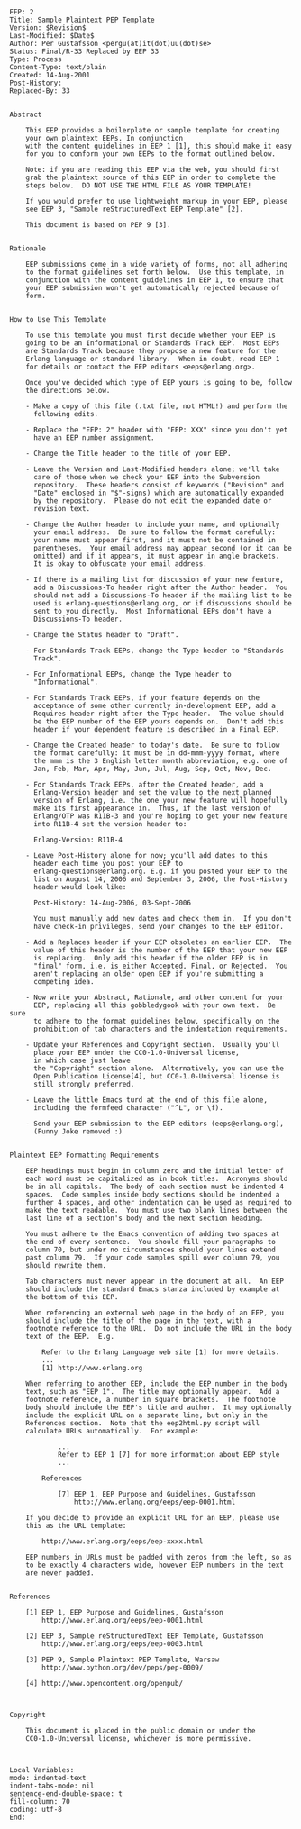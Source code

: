     EEP: 2
    Title: Sample Plaintext PEP Template
    Version: $Revision$
    Last-Modified: $Date$
    Author: Per Gustafsson <pergu(at)it(dot)uu(dot)se>
    Status: Final/R-33 Replaced by EEP 33
    Type: Process
    Content-Type: text/plain
    Created: 14-Aug-2001
    Post-History:
    Replaced-By: 33


    Abstract

        This EEP provides a boilerplate or sample template for creating
        your own plaintext EEPs. In conjunction
        with the content guidelines in EEP 1 [1], this should make it easy
        for you to conform your own EEPs to the format outlined below.

        Note: if you are reading this EEP via the web, you should first
        grab the plaintext source of this EEP in order to complete the
        steps below.  DO NOT USE THE HTML FILE AS YOUR TEMPLATE!

        If you would prefer to use lightweight markup in your EEP, please
        see EEP 3, "Sample reStructuredText EEP Template" [2].

        This document is based on PEP 9 [3].


    Rationale

        EEP submissions come in a wide variety of forms, not all adhering
        to the format guidelines set forth below.  Use this template, in
        conjunction with the content guidelines in EEP 1, to ensure that
        your EEP submission won't get automatically rejected because of
        form.


    How to Use This Template

        To use this template you must first decide whether your EEP is
        going to be an Informational or Standards Track EEP.  Most EEPs
        are Standards Track because they propose a new feature for the
        Erlang language or standard library.  When in doubt, read EEP 1
        for details or contact the EEP editors <eeps@erlang.org>.

        Once you've decided which type of EEP yours is going to be, follow
        the directions below.

        - Make a copy of this file (.txt file, not HTML!) and perform the
          following edits.

        - Replace the "EEP: 2" header with "EEP: XXX" since you don't yet
          have an EEP number assignment.

        - Change the Title header to the title of your EEP.

        - Leave the Version and Last-Modified headers alone; we'll take
          care of those when we check your EEP into the Subversion
          repository.  These headers consist of keywords ("Revision" and
          "Date" enclosed in "$"-signs) which are automatically expanded
          by the repository.  Please do not edit the expanded date or
          revision text.

        - Change the Author header to include your name, and optionally
          your email address.  Be sure to follow the format carefully:
          your name must appear first, and it must not be contained in
          parentheses.  Your email address may appear second (or it can be
          omitted) and if it appears, it must appear in angle brackets.
          It is okay to obfuscate your email address.

        - If there is a mailing list for discussion of your new feature,
          add a Discussions-To header right after the Author header.  You
          should not add a Discussions-To header if the mailing list to be
          used is erlang-questions@erlang.org, or if discussions should be
          sent to you directly.  Most Informational EEPs don't have a
          Discussions-To header.

        - Change the Status header to "Draft".

        - For Standards Track EEPs, change the Type header to "Standards
          Track".

        - For Informational EEPs, change the Type header to
          "Informational".

        - For Standards Track EEPs, if your feature depends on the
          acceptance of some other currently in-development EEP, add a
          Requires header right after the Type header.  The value should
          be the EEP number of the EEP yours depends on.  Don't add this
          header if your dependent feature is described in a Final EEP.

        - Change the Created header to today's date.  Be sure to follow
          the format carefully: it must be in dd-mmm-yyyy format, where
          the mmm is the 3 English letter month abbreviation, e.g. one of
          Jan, Feb, Mar, Apr, May, Jun, Jul, Aug, Sep, Oct, Nov, Dec.

        - For Standards Track EEPs, after the Created header, add a
          Erlang-Version header and set the value to the next planned
          version of Erlang, i.e. the one your new feature will hopefully
          make its first appearance in.  Thus, if the last version of
          Erlang/OTP was R11B-3 and you're hoping to get your new feature
          into R11B-4 set the version header to:

          Erlang-Version: R11B-4

        - Leave Post-History alone for now; you'll add dates to this
          header each time you post your EEP to
          erlang-questions@erlang.org. E.g. if you posted your EEP to the
          list on August 14, 2006 and September 3, 2006, the Post-History
          header would look like:

          Post-History: 14-Aug-2006, 03-Sept-2006

          You must manually add new dates and check them in.  If you don't
          have check-in privileges, send your changes to the EEP editor.

        - Add a Replaces header if your EEP obsoletes an earlier EEP.  The
          value of this header is the number of the EEP that your new EEP
          is replacing.  Only add this header if the older EEP is in
          "final" form, i.e. is either Accepted, Final, or Rejected.  You
          aren't replacing an older open EEP if you're submitting a
          competing idea.

        - Now write your Abstract, Rationale, and other content for your
          EEP, replacing all this gobbledygook with your own text.  Be sure
          to adhere to the format guidelines below, specifically on the
          prohibition of tab characters and the indentation requirements.

        - Update your References and Copyright section.  Usually you'll
          place your EEP under the CC0-1.0-Universal license,
          in which case just leave
          the "Copyright" section alone.  Alternatively, you can use the
          Open Publication License[4], but CC0-1.0-Universal license is
          still strongly preferred.

        - Leave the little Emacs turd at the end of this file alone,
          including the formfeed character ("^L", or \f).

        - Send your EEP submission to the EEP editors (eeps@erlang.org),
          (Funny Joke removed :)


    Plaintext EEP Formatting Requirements

        EEP headings must begin in column zero and the initial letter of
        each word must be capitalized as in book titles.  Acronyms should
        be in all capitals.  The body of each section must be indented 4
        spaces.  Code samples inside body sections should be indented a
        further 4 spaces, and other indentation can be used as required to
        make the text readable.  You must use two blank lines between the
        last line of a section's body and the next section heading.

        You must adhere to the Emacs convention of adding two spaces at
        the end of every sentence.  You should fill your paragraphs to
        column 70, but under no circumstances should your lines extend
        past column 79.  If your code samples spill over column 79, you
        should rewrite them.

        Tab characters must never appear in the document at all.  An EEP
        should include the standard Emacs stanza included by example at
        the bottom of this EEP.

        When referencing an external web page in the body of an EEP, you
        should include the title of the page in the text, with a
        footnote reference to the URL.  Do not include the URL in the body
        text of the EEP.  E.g.

            Refer to the Erlang Language web site [1] for more details.
            ...
            [1] http://www.erlang.org

        When referring to another EEP, include the EEP number in the body
        text, such as "EEP 1".  The title may optionally appear.  Add a
        footnote reference, a number in square brackets.  The footnote
        body should include the EEP's title and author.  It may optionally
        include the explicit URL on a separate line, but only in the
        References section.  Note that the eep2html.py script will
        calculate URLs automatically.  For example:

                ...
                Refer to EEP 1 [7] for more information about EEP style
                ...

            References

                [7] EEP 1, EEP Purpose and Guidelines, Gustafsson
                    http://www.erlang.org/eeps/eep-0001.html

        If you decide to provide an explicit URL for an EEP, please use
        this as the URL template:

            http://www.erlang.org/eeps/eep-xxxx.html

        EEP numbers in URLs must be padded with zeros from the left, so as
        to be exactly 4 characters wide, however EEP numbers in the text
        are never padded.


    References

        [1] EEP 1, EEP Purpose and Guidelines, Gustafsson
            http://www.erlang.org/eeps/eep-0001.html

        [2] EEP 3, Sample reStructuredText EEP Template, Gustafsson
            http://www.erlang.org/eeps/eep-0003.html

        [3] PEP 9, Sample Plaintext PEP Template, Warsaw
            http://www.python.org/dev/peps/pep-0009/

        [4] http://www.opencontent.org/openpub/



    Copyright

        This document is placed in the public domain or under the
        CC0-1.0-Universal license, whichever is more permissive.



    Local Variables:
    mode: indented-text
    indent-tabs-mode: nil
    sentence-end-double-space: t
    fill-column: 70
    coding: utf-8
    End:
